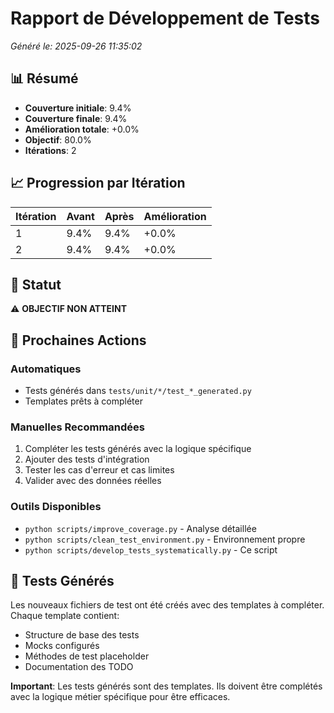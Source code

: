 # Rapport de Développement de Tests

*Généré le: 2025-09-26 11:35:02*

## 📊 Résumé

- **Couverture initiale**: 9.4%
- **Couverture finale**: 9.4%
- **Amélioration totale**: +0.0%
- **Objectif**: 80.0%
- **Itérations**: 2

## 📈 Progression par Itération

| Itération | Avant | Après | Amélioration |
|-----------|-------|-------|--------------|
| 1 | 9.4% | 9.4% | +0.0% |
| 2 | 9.4% | 9.4% | +0.0% |

## 🎯 Statut

⚠️ **OBJECTIF NON ATTEINT**

## 🔄 Prochaines Actions

### Automatiques
- Tests générés dans `tests/unit/*/test_*_generated.py`
- Templates prêts à compléter

### Manuelles Recommandées
1. Compléter les tests générés avec la logique spécifique
2. Ajouter des tests d'intégration
3. Tester les cas d'erreur et cas limites
4. Valider avec des données réelles

### Outils Disponibles
- `python scripts/improve_coverage.py` - Analyse détaillée
- `python scripts/clean_test_environment.py` - Environnement propre
- `python scripts/develop_tests_systematically.py` - Ce script

## 📝 Tests Générés

Les nouveaux fichiers de test ont été créés avec des templates à compléter.
Chaque template contient:
- Structure de base des tests
- Mocks configurés
- Méthodes de test placeholder
- Documentation des TODO

**Important**: Les tests générés sont des templates. Ils doivent être complétés avec la logique métier spécifique pour être efficaces.
